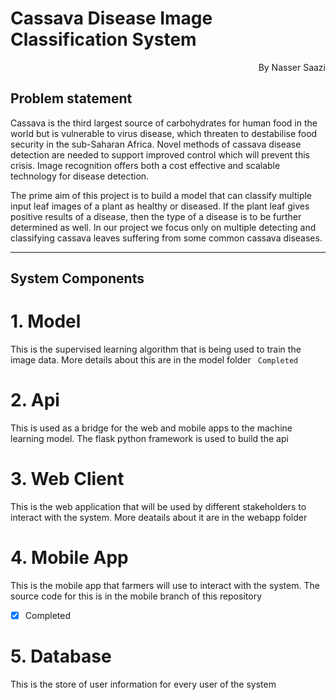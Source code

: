 # Cassava Disease Image Classification System

<div style="text-align:right">By Nasser Saazi</div>

## Problem statement

Cassava is the third largest source of carbohydrates for human food in the world but is vulnerable to virus disease, which threaten to destabilise food security in the sub-Saharan Africa.
Novel methods of cassava disease detection are needed to support improved control which will prevent this crisis. Image recognition offers both a cost effective and scalable technology for disease detection.

The prime aim of this project is to build a model that can classify multiple input leaf images of a plant as healthy or diseased. If the plant leaf gives positive results of a disease, then the type of a disease is to be further determined as well. In our project we focus only on multiple detecting and classifying cassava leaves suffering from some common cassava diseases.

<hr>

## System Components

# 1. Model

This is the supervised learning algorithm that is being used to train the image data. More details about this are in the model folder
` Completed`

# 2. Api

This is used as a bridge for the web and mobile apps to the machine learning model. The flask python framework is used to build the api

# 3. Web Client

This is the web application that will be used by different stakeholders to interact with the system. More deatails about it are in the webapp folder

# 4. Mobile App

This is the mobile app that farmers will use to interact with the system. The source code for this is in the mobile branch of this repository 
- [x] Completed

# 5. Database

This is the store of user information for every user of the system
